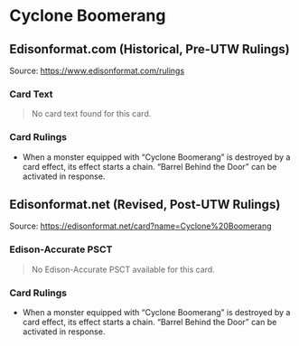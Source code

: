 # Cyclone Boomerang

## Edisonformat.com (Historical, Pre-UTW Rulings)

Source: https://www.edisonformat.com/rulings

### Card Text

> No card text found for this card.

### Card Rulings

*   When a monster equipped with “Cyclone Boomerang” is destroyed by a card effect, its effect starts a chain. “Barrel Behind the Door” can be activated in response.

## Edisonformat.net (Revised, Post-UTW Rulings)

Source: https://edisonformat.net/card?name=Cyclone%20Boomerang

### Edison-Accurate PSCT

> No Edison-Accurate PSCT available for this card.

### Card Rulings

*   When a monster equipped with “Cyclone Boomerang” is destroyed by a card effect, its effect starts a chain. “Barrel Behind the Door” can be activated in response.
            